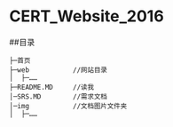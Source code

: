 # CERT_Website_2016

##目录
```
├─首页
├─web			//网站目录
│  ├─……
├─README.MD 	//读我
│─SRS.MD 		//需求文档
│─img 			//文档图片文件夹
│  ├─……
```